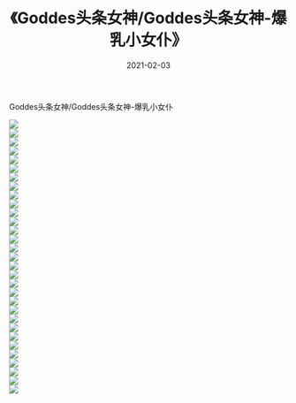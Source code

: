 ﻿---
layout: post
title:  《Goddes头条女神/Goddes头条女神-爆乳小女仆》
date:   2021-02-03
img: http://img.660000.xyz/Sharelink/网络美图/2021/Goddes头条女神/Goddes头条女神-爆乳小女仆/000.jpg
categories: [美女, 清纯, 唯美]
---

Goddes头条女神/Goddes头条女神-爆乳小女仆

 ![](http://img.660000.xyz/Sharelink/网络美图/2021/Goddes头条女神/Goddes头条女神-爆乳小女仆/001.jpg) <br>![](http://img.660000.xyz/Sharelink/网络美图/2021/Goddes头条女神/Goddes头条女神-爆乳小女仆/002.jpg) <br>![](http://img.660000.xyz/Sharelink/网络美图/2021/Goddes头条女神/Goddes头条女神-爆乳小女仆/003.jpg) <br>![](http://img.660000.xyz/Sharelink/网络美图/2021/Goddes头条女神/Goddes头条女神-爆乳小女仆/004.jpg) <br>![](http://img.660000.xyz/Sharelink/网络美图/2021/Goddes头条女神/Goddes头条女神-爆乳小女仆/005.jpg) <br>![](http://img.660000.xyz/Sharelink/网络美图/2021/Goddes头条女神/Goddes头条女神-爆乳小女仆/006.jpg) <br>![](http://img.660000.xyz/Sharelink/网络美图/2021/Goddes头条女神/Goddes头条女神-爆乳小女仆/007.jpg) <br>![](http://img.660000.xyz/Sharelink/网络美图/2021/Goddes头条女神/Goddes头条女神-爆乳小女仆/008.jpg) <br>![](http://img.660000.xyz/Sharelink/网络美图/2021/Goddes头条女神/Goddes头条女神-爆乳小女仆/009.jpg) <br>![](http://img.660000.xyz/Sharelink/网络美图/2021/Goddes头条女神/Goddes头条女神-爆乳小女仆/010.jpg) <br>![](http://img.660000.xyz/Sharelink/网络美图/2021/Goddes头条女神/Goddes头条女神-爆乳小女仆/011.jpg) <br>![](http://img.660000.xyz/Sharelink/网络美图/2021/Goddes头条女神/Goddes头条女神-爆乳小女仆/012.jpg) <br>![](http://img.660000.xyz/Sharelink/网络美图/2021/Goddes头条女神/Goddes头条女神-爆乳小女仆/013.jpg) <br>![](http://img.660000.xyz/Sharelink/网络美图/2021/Goddes头条女神/Goddes头条女神-爆乳小女仆/014.jpg) <br>![](http://img.660000.xyz/Sharelink/网络美图/2021/Goddes头条女神/Goddes头条女神-爆乳小女仆/015.jpg) <br>![](http://img.660000.xyz/Sharelink/网络美图/2021/Goddes头条女神/Goddes头条女神-爆乳小女仆/016.jpg) <br>![](http://img.660000.xyz/Sharelink/网络美图/2021/Goddes头条女神/Goddes头条女神-爆乳小女仆/017.jpg) <br>![](http://img.660000.xyz/Sharelink/网络美图/2021/Goddes头条女神/Goddes头条女神-爆乳小女仆/018.jpg) <br>![](http://img.660000.xyz/Sharelink/网络美图/2021/Goddes头条女神/Goddes头条女神-爆乳小女仆/019.jpg) <br>![](http://img.660000.xyz/Sharelink/网络美图/2021/Goddes头条女神/Goddes头条女神-爆乳小女仆/020.jpg) <br>![](http://img.660000.xyz/Sharelink/网络美图/2021/Goddes头条女神/Goddes头条女神-爆乳小女仆/021.jpg) <br>![](http://img.660000.xyz/Sharelink/网络美图/2021/Goddes头条女神/Goddes头条女神-爆乳小女仆/022.jpg) <br>![](http://img.660000.xyz/Sharelink/网络美图/2021/Goddes头条女神/Goddes头条女神-爆乳小女仆/023.jpg) <br>![](http://img.660000.xyz/Sharelink/网络美图/2021/Goddes头条女神/Goddes头条女神-爆乳小女仆/024.jpg) <br>![](http://img.660000.xyz/Sharelink/网络美图/2021/Goddes头条女神/Goddes头条女神-爆乳小女仆/025.jpg) <br>![](http://img.660000.xyz/Sharelink/网络美图/2021/Goddes头条女神/Goddes头条女神-爆乳小女仆/026.jpg) <br>![](http://img.660000.xyz/Sharelink/网络美图/2021/Goddes头条女神/Goddes头条女神-爆乳小女仆/027.jpg) <br>![](http://img.660000.xyz/Sharelink/网络美图/2021/Goddes头条女神/Goddes头条女神-爆乳小女仆/028.jpg) <br>![](http://img.660000.xyz/Sharelink/网络美图/2021/Goddes头条女神/Goddes头条女神-爆乳小女仆/029.jpg) <br>![](http://img.660000.xyz/Sharelink/网络美图/2021/Goddes头条女神/Goddes头条女神-爆乳小女仆/030.jpg) <br>![](http://img.660000.xyz/Sharelink/网络美图/2021/Goddes头条女神/Goddes头条女神-爆乳小女仆/031.jpg) <br>